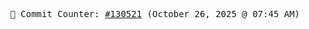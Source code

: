 <p align="center">
    <samp>
        📮 Commit Counter: <a href="https://github.com/Javascript-void0/Javascript-void0/commits/main">#130521</a> (October 26, 2025 @ 07:45 AM)
    </samp>
</p>